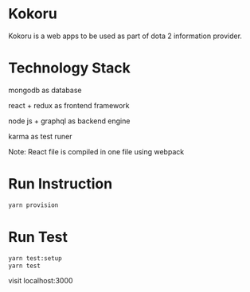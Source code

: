 # Kokoru

Kokoru is a web apps to be used as part of dota 2 information provider.

# Technology Stack

mongodb as database

react + redux as frontend framework

node js + graphql as backend engine

karma as test runer

Note: React file is compiled in one file using webpack

# Run Instruction

```bash
yarn provision
```

# Run Test

```bash
yarn test:setup
yarn test
```

visit localhost:3000
